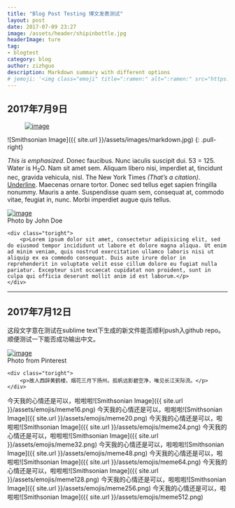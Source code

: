 ```yaml
---
title: "Blog Post Testing 博文发表测试"
layout: post
date: 2017-07-09 23:27
image: /assets/header/shipinbottle.jpg
headerImage: ture
tag:
- blogtest
category: blog
author: zizhguo
description: Markdown summary with different options
# jemoji: '<img class="emoji" title=":ramen:" alt=":ramen:" src="https://assets.github.com/images/icons/emoji/unicode/1f35c.png" height="20" width="20" align="absmiddle">'
---
```


<p align="center">
<h2>2017年7月9日</h2> 
</p>


<figure>
  <a href="http://farm9.staticflickr.com/8426/7758832526_cc8f681e48_b.jpg"><img src="http://farm9.staticflickr.com/8426/7758832526_cc8f681e48_c.jpg" alt="image">
</a>
</figure>


![Smithsonian Image]({{ site.url }}/assets/images/markdown.jpg) 
{: .pull-right}

*This is emphasized*. Donec faucibus. Nunc iaculis suscipit dui. 53 = 125. Water is H<sub>2</sub>O. Nam sit amet sem. Aliquam libero nisi, imperdiet at, tincidunt nec, gravida vehicula, nisl. The New York Times <cite>(That’s a citation)</cite>. <u>Underline</u>. Maecenas ornare tortor. Donec sed tellus eget sapien fringilla nonummy. Mauris a ante. Suspendisse quam sem, consequat at, commodo vitae, feugiat in, nunc. Morbi imperdiet augue quis tellus.

<div class="side-by-side">
    <div class="toleft">
        <a href="http://40.media.tumblr.com/8ce2d72ee72cb84abfd7f490d6cdbeed/tumblr_njrnf6cqRN1qla6e4o1_1280.jpg"><img src="http://40.media.tumblr.com/8ce2d72ee72cb84abfd7f490d6cdbeed/tumblr_njrnf6cqRN1qla6e4o1_1280.jpg" alt="image">
</a>
        <figcaption class="caption">Photo by John Doe</figcaption>
    </div>

    <div class="toright">
        <p>Lorem ipsum dolor sit amet, consectetur adipisicing elit, sed do eiusmod tempor incididunt ut labore et dolore magna aliqua. Ut enim ad minim veniam, quis nostrud exercitation ullamco laboris nisi ut aliquip ex ea commodo consequat. Duis aute irure dolor in reprehenderit in voluptate velit esse cillum dolore eu fugiat nulla pariatur. Excepteur sint occaecat cupidatat non proident, sunt in culpa qui officia deserunt mollit anim id est laborum.</p>
    </div>
</div>

---

<p align="center">
<h2>2017年7月12日</h2> 
</p>


这段文字意在测试在sublime text下生成的新文件能否顺利push入github repo。顺便测试一下能否成功输出中文。

<div class="side-by-side">
    <div class="toleft">
        <a href="http://40.media.tumblr.com/8ce2d72ee72cb84abfd7f490d6cdbeed/tumblr_njrnf6cqRN1qla6e4o1_1280.jpg"><img src="http://40.media.tumblr.com/8ce2d72ee72cb84abfd7f490d6cdbeed/tumblr_njrnf6cqRN1qla6e4o1_1280.jpg" alt="image">
</a>
        <figcaption class="caption">Photo from Pinterest</figcaption>
    </div>

    <div class="toright">
        <p>故人西辞黄鹤楼，烟花三月下扬州。孤帆远影碧空净，唯见长江天际流。</p>
    </div>
</div>

今天我的心情还是可以，啦啦啦![Smithsonian Image]({{ site.url }}/assets/emojis/meme16.png) 
今天我的心情还是可以，啦啦啦![Smithsonian Image]({{ site.url }}/assets/emojis/meme20.png) 
今天我的心情还是可以，啦啦啦![Smithsonian Image]({{ site.url }}/assets/emojis/meme24.png) 
今天我的心情还是可以，啦啦啦![Smithsonian Image]({{ site.url }}/assets/emojis/meme32.png) 
今天我的心情还是可以，啦啦啦![Smithsonian Image]({{ site.url }}/assets/emojis/meme48.png) 
今天我的心情还是可以，啦啦啦![Smithsonian Image]({{ site.url }}/assets/emojis/meme64.png) 
今天我的心情还是可以，啦啦啦![Smithsonian Image]({{ site.url }}/assets/emojis/meme128.png) 
今天我的心情还是可以，啦啦啦![Smithsonian Image]({{ site.url }}/assets/emojis/meme256.png) 
今天我的心情还是可以，啦啦啦![Smithsonian Image]({{ site.url }}/assets/emojis/meme512.png) 
